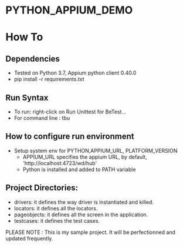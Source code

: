 # PYTHON_APPIUM_DEMO
How To
==============
## Dependencies
* Tested on Python 3.7, Appium python client 0.40.0
* pip install -r requirements.txt

## Run Syntax
* To run: right-click on Run Unittest for BeTest...
* For command line : tbu

## How to configure run environment
* Setup system env for PYTHON,APPIUM_URL, PLATFORM_VERSION
    * APPIUM_URL specifies the appium URL, by default, 'http://localhost:4723/wd/hub'
    * Python is installed and added to PATH variable
    

## Project Directories:
* drivers: it defines the way driver is instantiated and killed.
* locators: it defines all the locators.
* pageobjects: it defines all the screen in the application.
* testcases: it defines the test cases.

PLEASE NOTE : This is my sample project. It will be perfectionned and updated frequently.
